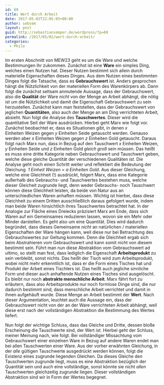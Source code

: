 ```yaml
---
id: 69
title: Wert durch Arbeit
date: 2017-05-02T22:05:03+00:00
author: sebsem
layout: post
guid: http://sebastiansemper.de/wordpress/?p=69
permalink: /2017/05/02/wert-durch-arbeit/
categories:
  - Philo
---
```

Im ersten Abschnitt von MEW23 geht es um die Ware und welche Bestimmungen ihr zukommen. Zunächst ist eine **Ware** ein simples Ding, welches einen Nutzen hat. Dieser Nutzen bestimmt sich allein durch materielle Eigenschaften dieses Dinges. Aus dem Nutzen eines bestimmten Dinges folgt die Tatsache, dass es **Gebrauchswert** ist. Anders gesprochen hängt die Nützlichkeit von der materiellen Form des Warenkörpers ab. Dann folgt die zunächst seltsam anmutende Aussage, dass der Gebrauchswert, also die **Qualität** der Ware _nicht_ von der Menge an Arbeit abhängt, die nötig ist um die Nützlichkeit und damit die Eigenschaft Gebrauchswert zu sein herzustellen. Zunächst kann man feststellen, dass der Gebrauchswert von jeglichen **Quantitäten**, also auch der Menge an am Ding verrichteten Arbeit, absieht. Nun folgt die Analyse des **Tauschwertes**. Dieser wird die quantitative Seit der Ware ausdrücken. Hierbei geht Marx wie folgt vor. Zunächst beobachtet er, dass es Situationen gibt, in denen _x_ Einheiten Weizen gegen _y_ Einheiten Seide getauscht werden. Genauso werden aber _x_ Einheiten Weizen gegen _z_ Einheiten Gold getauscht. Daraus folgt nach Marx nun, dass in Bezug auf den Tauschwert _x_ Einheiten Weizen, _y_ Einheiten Seide und _z_ Einheiten Gold _gleich groß_ sein müssen. Das heißt es muss eine dritte Kategorie neben Gebrauchswert und Tauschwert geben, welche diese gleiche Quantität der verschiedenen Qualitäten _ist_. Die Analyse geht noch einen Schritt weiter und reflektiert die Bedeutung der Gleichung  _1 Einheit Weizen = a Einheiten Gold_. Aus dieser Gleichung, welche eine Gleichheit (!) ausdrückt, folgert Marx, dass eine Kategorie außerhalb des Gebrauchs- und Tauschwertes bestehen muss, welche dieser Gleicheit zugrunde liegt, denn weder Gebrauchs- noch Tauschwert können diese Gleichheit leisten, da beide von Natur aus an unterschiedlichen Waren anhaften müssen. Wichtig ist hierbei, dass diese Gleichheit zu einem Dritten ausschließlich daraus gefolgert wurde, indem man beide Waren hinsichtlich ihres Tauschwertes betrachtet hat. In der Analogie zur Fläche eines Dreiecks präzisiert Marx am Ende, dass sich Waren auf ein Gemeinsames reduzieren lassen, wovon sie ein Mehr oder Minder darstellen. Es geht also um eine Quantität. Dies wird dadurch begründet, dass dieses Gemeinsame _nicht_ an natürlichen / materiellen Eigenschaften der Ware hängen kann, weil diese nur bei Betrachtung des Gebrauchswertes zur Geltung kommen. Denn die Gleichheit ergab sich beim Abstrahieren vom Gebrauchswert und kann somit nicht von diesem bestimmt sein. Führt man nun diese Abstraktion vom Gebrauchswert ad ultimo, so stellt man fest, dass lediglich die Eigenschaft **Arbeitsprodukt** zu sein verbleibt, sonst nichts. Das heißt der Tisch wird zum Arbeitsprodukt, wobei nicht mehr erkenntlich ist, dass er die Form eines Tisches hat und Produkt der Arbeit eines Tischlers ist. Das heißt auch jegliche sinnliche Form und dieser auch anhaftende Nutzen eines Tisches sind ausgelöscht. Es bleibt nur noch **abstrakte menschliche Arbeit**. Marx fährt fort zu erläutern, dass also Arbeitsprodukte nur noch formlose Dinge sind, die nur dadurch bestimmt sind, dass menschliche Arbeit verrichtet und damit in ihnen aufgehäuft wurde. Diese Menge an Arbeit bestimmt der **Wert**. Nach dieser Argumentation, leuchtet auch die Aussage ein, dass der Gebrauchswert nicht von der an der Ware verrichteten Arbeit abhängt, weil diese erst nach der vollständigen Abstraktion die Bestimmung des Wertes liefert.

Nun folgt der wichtige Schluss, dass das Gleiche und Dritte, dessen bloße Erscheinung die Tauschwerte sind, der Wert _ist_. Hierbei geht der Schluss, meiner Meinung nach, wie folgt. Bei vollständiger Missachtung vom Gebrauchswert einer einzelnen Ware in Bezug auf andere Waren endet man bei allen Tauschwerten einer Ware. Aus der vorher erwähnten Gleichung, in der _alle_ gültigen Tauschwerte ausgedrückt werden können, folgt die Existenz eines zugrunde liegenden Gleichen. Da dieses Gleiche den Tauschwerten zugrunde liegt, muss es eine Abstraktion bezüglich der Quantität sein und auch eine vollständige, sonst könnte sie nicht _allen_ Tauschwerten gleichzeitig zugrunde liegen. Dieser vollständigen Abstraktion sind wir in Form der Wertes begegnet.